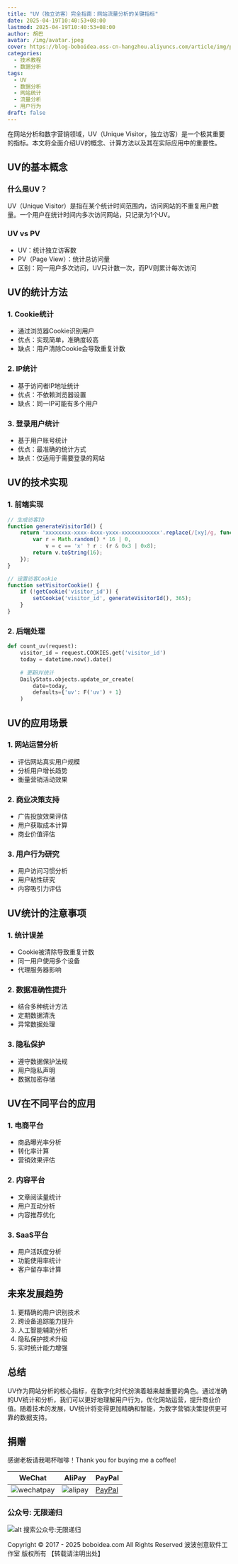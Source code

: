 ```yaml
---
title: "UV（独立访客）完全指南：网站流量分析的关键指标"
date: 2025-04-19T10:40:53+08:00
lastmod: 2025-04-19T10:40:53+08:00
author: 胡巴
avatar: /img/avatar.jpeg
cover: https://blog-boboidea.oss-cn-hangzhou.aliyuncs.com/article/img/posts/auto/article (34).jpg
categories:
  - 技术教程
  - 数据分析
tags:
  - UV
  - 数据分析
  - 网站统计
  - 流量分析
  - 用户行为
draft: false
---
```


在网站分析和数字营销领域，UV（Unique Visitor，独立访客）是一个极其重要的指标。本文将全面介绍UV的概念、计算方法以及其在实际应用中的重要性。

<!--more-->

## UV的基本概念

### 什么是UV？

UV（Unique Visitor）是指在某个统计时间范围内，访问网站的不重复用户数量。一个用户在统计时间内多次访问网站，只记录为1个UV。

### UV vs PV

- UV：统计独立访客数
- PV（Page View）：统计总访问量
- 区别：同一用户多次访问，UV只计数一次，而PV则累计每次访问

## UV的统计方法

### 1. Cookie统计

- 通过浏览器Cookie识别用户
- 优点：实现简单，准确度较高
- 缺点：用户清除Cookie会导致重复计数

### 2. IP统计

- 基于访问者IP地址统计
- 优点：不依赖浏览器设置
- 缺点：同一IP可能有多个用户

### 3. 登录用户统计

- 基于用户账号统计
- 优点：最准确的统计方式
- 缺点：仅适用于需要登录的网站

## UV的技术实现

### 1. 前端实现

```javascript
// 生成访客ID
function generateVisitorId() {
    return 'xxxxxxxx-xxxx-4xxx-yxxx-xxxxxxxxxxxx'.replace(/[xy]/g, function(c) {
        var r = Math.random() * 16 | 0,
            v = c == 'x' ? r : (r & 0x3 | 0x8);
        return v.toString(16);
    });
}

// 设置访客Cookie
function setVisitorCookie() {
    if (!getCookie('visitor_id')) {
        setCookie('visitor_id', generateVisitorId(), 365);
    }
}
```

### 2. 后端处理

```python
def count_uv(request):
    visitor_id = request.COOKIES.get('visitor_id')
    today = datetime.now().date()
    
    # 更新UV统计
    DailyStats.objects.update_or_create(
        date=today,
        defaults={'uv': F('uv') + 1}
    )
```

## UV的应用场景

### 1. 网站运营分析

- 评估网站真实用户规模
- 分析用户增长趋势
- 衡量营销活动效果

### 2. 商业决策支持

- 广告投放效果评估
- 用户获取成本计算
- 商业价值评估

### 3. 用户行为研究

- 用户访问习惯分析
- 用户粘性研究
- 内容吸引力评估

## UV统计的注意事项

### 1. 统计误差

- Cookie被清除导致重复计数
- 同一用户使用多个设备
- 代理服务器影响

### 2. 数据准确性提升

- 结合多种统计方法
- 定期数据清洗
- 异常数据处理

### 3. 隐私保护

- 遵守数据保护法规
- 用户隐私声明
- 数据加密存储

## UV在不同平台的应用

### 1. 电商平台

- 商品曝光率分析
- 转化率计算
- 营销效果评估

### 2. 内容平台

- 文章阅读量统计
- 用户互动分析
- 内容推荐优化

### 3. SaaS平台

- 用户活跃度分析
- 功能使用率统计
- 客户留存率计算

## 未来发展趋势

1. 更精确的用户识别技术
2. 跨设备追踪能力提升
3. 人工智能辅助分析
4. 隐私保护技术升级
5. 实时统计能力增强

## 总结

UV作为网站分析的核心指标，在数字化时代扮演着越来越重要的角色。通过准确的UV统计和分析，我们可以更好地理解用户行为，优化网站运营，提升商业价值。随着技术的发展，UV统计将变得更加精确和智能，为数字营销决策提供更可靠的数据支持。

<!--qr_code-->

## 捐赠

感谢老板请我喝杯咖啡！Thank you for buying me a coffee!

| WeChat | AliPay | PayPal |
| --- | --- | --- |
| ![wechatpay](https://blog-boboidea.oss-cn-hangzhou.aliyuncs.com/pay/wechat_%E6%94%B6%E6%AC%BE%E7%A0%81.jpg) | ![alipay](https://blog-boboidea.oss-cn-hangzhou.aliyuncs.com/pay/alipay.jpg) | [PayPal](https://paypal.me/JianboQin?country.x=C2&locale.x=zh_XC) |

### 公众号: 无限递归

![alt 搜索公众号:无限递归](https://blog-boboidea.oss-cn-hangzhou.aliyuncs.com/article/img/gongzhonghao.jpeg "无限递归")

<!--declare-declare-->

Copyright &copy; 2017 - 2025 boboidea.com All Rights Reserved 波波创意软件工作室 版权所有 【转载请注明出处】 